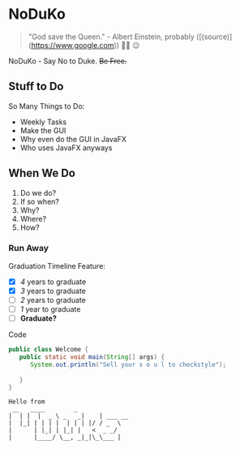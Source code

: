 # NoDuKo

> "God save the Queen." - Albert Einstein, probably ([(source)] (https://www.google.com)) 👀👀 😉

NoDuKo - Say No to Duke. ~~Be Free.~~

## Stuff to Do

So Many Things to Do:
+ Weekly Tasks
+ Make the GUI
+ Why even do the GUI in JavaFX
+ Who uses JavaFX anyways

## When We Do
1. Do we do?
2. If so when?
3. Why?
4. Where?
5. How?

### Run Away

Graduation Timeline Feature:
- [x] *4* years to graduate
- [x] *3* years to graduate
- [ ] *2* years to graduate
- [ ] *1* year to graduate
- [ ] **Graduate?**

Code 

```java
public class Welcome {
   public static void main(String[] args) {
      System.out.println("Sell your s o u l to checkstyle");
      
   }
}

```


   ```
   Hello from
    __   ____        _        
   |  | |  |  _ \ _   _|    | ___ __ 
   |  |_| | | | |  | | | |/ / _  \
   |      | |_| | |_| |   <  _ _/
   |      |____/ \__, _|_|\_\___ |
   ```
